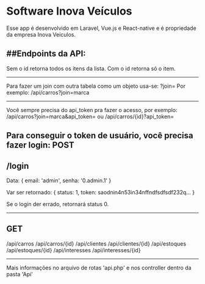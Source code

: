 # Software Inova Veículos
Esse app é desenvolvido em Laravel, Vue.js e React-native e é propriedade da empresa Inova Veículos.

##Endpoints da API:
------------------------------

Sem o id retorna todos os itens da lista.
Com o id retorna só o item.

------------------------------
Para fazer um join com outra tabela como um objeto usa-se:
?join=
Por exemplo:
/api/carros?join=marca

------------------------------
Você sempre precisa do api_token pra fazer o acesso, por exemplo:
/api/carros?join=marca&api_token=<token>
ou
/api/carros/{id}?api_token=<token>

Para conseguir o token de usuário, você precisa fazer login:
POST
-----------------------------
/login
-----------------------------
Data: 
{
  email: 'admin',
  senha: '0.admin.1'
}

Var ser retornado:
{
  status: 1,
  token: saodnin4n53in34nffndfsdfsdf232q...
}

Se o login der errado, retornará status 0.

------------------------------
GET
------------------------------
/api/carros
/api/carros/{id}
/api/clientes
/api/clientes/{id}
/api/estoques
/api/estoques/{id}
/api/interesses
/api/interesses/{id}

------------------------------
Mais informações no arquivo de rotas 'api.php' e nos controller dentro da pasta 'Api'
